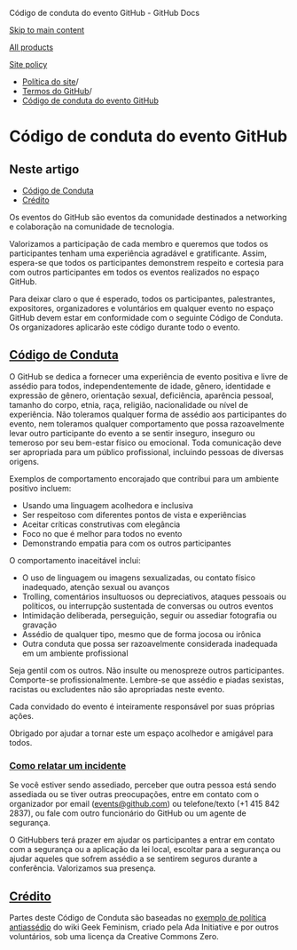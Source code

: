 Código de conduta do evento GitHub - GitHub Docs

[Skip to main content](#main-content)

[All products](/pt)

[Site policy](/site-policy)

* [Política do site](/pt/site-policy)/
* [Termos do GitHub](/pt/site-policy/github-terms)/
* [Código de conduta do evento GitHub](/pt/site-policy/github-terms/github-event-code-of-conduct)

Código de conduta do evento GitHub
==========

Neste artigo
----------

* [Código de Conduta](#code-of-conduct)
* [Crédito](#credit)

Os eventos do GitHub são eventos da comunidade destinados a networking e colaboração na comunidade de tecnologia.

Valorizamos a participação de cada membro e queremos que todos os participantes tenham uma experiência agradável e gratificante. Assim, espera-se que todos os participantes demonstrem respeito e cortesia para com outros participantes em todos os eventos realizados no espaço GitHub.

Para deixar claro o que é esperado, todos os participantes, palestrantes, expositores, organizadores e voluntários em qualquer evento no espaço GitHub devem estar em conformidade com o seguinte Código de Conduta. Os organizadores aplicarão este código durante todo o evento.

[Código de Conduta](#code-of-conduct)
----------

O GitHub se dedica a fornecer uma experiência de evento positiva e livre de assédio para todos, independentemente de idade, gênero, identidade e expressão de gênero, orientação sexual, deficiência, aparência pessoal, tamanho do corpo, etnia, raça, religião, nacionalidade ou nível de experiência. Não toleramos qualquer forma de assédio aos participantes do evento, nem toleramos qualquer comportamento que possa razoavelmente levar outro participante do evento a se sentir inseguro, inseguro ou temeroso por seu bem-estar físico ou emocional. Toda comunicação deve ser apropriada para um público profissional, incluindo pessoas de diversas origens.

Exemplos de comportamento encorajado que contribui para um ambiente positivo incluem:

* Usando uma linguagem acolhedora e inclusiva
* Ser respeitoso com diferentes pontos de vista e experiências
* Aceitar críticas construtivas com elegância
* Foco no que é melhor para todos no evento
* Demonstrando empatia para com os outros participantes

O comportamento inaceitável inclui:

* O uso de linguagem ou imagens sexualizadas, ou contato físico inadequado, atenção sexual ou avanços
* Trolling, comentários insultuosos ou depreciativos, ataques pessoais ou políticos, ou interrupção sustentada de conversas ou outros eventos
* Intimidação deliberada, perseguição, seguir ou assediar fotografia ou gravação
* Assédio de qualquer tipo, mesmo que de forma jocosa ou irônica
* Outra conduta que possa ser razoavelmente considerada inadequada em um ambiente profissional

Seja gentil com os outros. Não insulte ou menospreze outros participantes. Comporte-se profissionalmente. Lembre-se que assédio e piadas sexistas, racistas ou excludentes não são apropriadas neste evento.

Cada convidado do evento é inteiramente responsável por suas próprias ações.

Obrigado por ajudar a tornar este um espaço acolhedor e amigável para todos.

### [Como relatar um incidente](#reporting-an-incident) ###

Se você estiver sendo assediado, perceber que outra pessoa está sendo assediada ou se tiver outras preocupações, entre em contato com o organizador por email ([events@github.com](mailto:events@github.com)) ou telefone/texto (+1 415 842 2837), ou fale com outro funcionário do GitHub ou um agente de segurança.

O GitHubbers terá prazer em ajudar os participantes a entrar em contato com a segurança ou a aplicação da lei local, escoltar para a segurança ou ajudar aqueles que sofrem assédio a se sentirem seguros durante a conferência. Valorizamos sua presença.

[Crédito](#credit)
----------

Partes deste Código de Conduta são baseadas no [exemplo de política antiassédio](https://geekfeminism.wikia.org/wiki/Conference_anti-harassment/Policy) do wiki Geek Feminism, criado pela Ada Initiative e por outros voluntários, sob uma licença da Creative Commons Zero.
